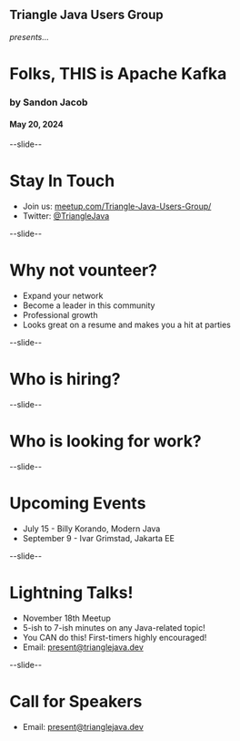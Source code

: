 ## Triangle Java Users Group
<em>presents...</em>
# Folks, THIS is Apache Kafka
### by Sandon Jacob
#### May 20, 2024

--slide--

# Stay In Touch

* Join us: <a href="https://meetup.com/Triangle-Java-Users-Group/">meetup.com/Triangle-Java-Users-Group/</a>
* Twitter: <a href="https://twitter.com/TriangleJava">@TriangleJava</a>

--slide--

# Why not vounteer?
* Expand your network
* Become a leader in this community
* Professional growth
* Looks great on a resume and makes you a hit at parties


--slide--

# Who is hiring?

--slide--

# Who is looking for work?

--slide--

# Upcoming Events
* July 15 - Billy Korando, Modern Java
* September 9 - Ivar Grimstad, Jakarta EE

--slide--

# Lightning Talks!
* November 18th Meetup
* 5-ish to 7-ish minutes on any Java-related topic!
* You CAN do this! First-timers highly encouraged!
* Email: present@trianglejava.dev


--slide--

# Call for Speakers
* Email: present@trianglejava.dev
<!-- Maybe we should have a CFP -->

<!-- Community events go here -->
